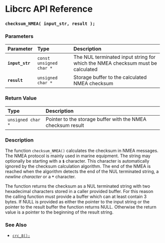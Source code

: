 # Libcrc API Reference

### `checksum_NMEA( input_str, result );`

### Parameters

| Parameter | Type | Description |
| :--- | :--- | :--- |
|**`input_str`**|`const unsigned char *`|The NUL terminated input string for which the NMEA checksum must be calculated|
|**`result`**|`unsigned char *`|Storage buffer to the calculated NMEA checksum|

### Return Value

| Type | Description |
| :--- | :--- |
|`unsigned char *`|Pointer to the storage buffer with the NMEA checksum result|

### Description

The function `checksum_NMEA()` calculates the checksum in NMEA messages. The NMEA protocol is mainly used in marine equipment. The string may optionally be starting with a **`$`** character. This character is automatically ignored by the checksum calculation algorithm. The end of the NMEA is reached when the algorithm detects the end of the NUL terminated string, a *newline character* or a **`*`** character.

The function returns the checksum as a NUL terminated string with two hexadecimal characters stored in a caller provided buffer. For this reason the calling function must provide a buffer which can at least contain 3 bytes. If NULL is provided as either the pointer to the input string or the pointer to the result buffer the function returns NULL. Otherwise the return value is a pointer to the beginning of the result string.

### See Also

* [`crc_8();`](crc_8.md)
